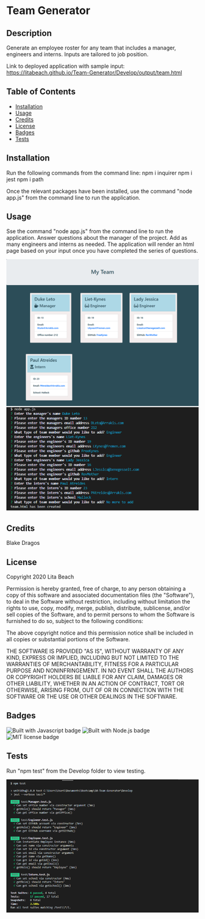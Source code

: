 # Team Generator

## Description 
Generate an employee roster for any team that includes a manager, engineers and interns. Inputs are tailored to job position.

Link to deployed application with sample input:
https://litabeach.github.io/Team-Generator/Develop/output/team.html


## Table of Contents 

* [Installation](#installation)
* [Usage](#usage)
* [Credits](#credits)
* [License](#license)
* [Badges](#badges)
* [Tests](#tests)


## Installation

Run the following commands from the command line:
npm i inquirer
npm i jest
npm i path

Once the relevant packages have been installed, use the command "node app.js" from the command line to run the application.


## Usage 

Sse the command "node app.js" from the command line to run the application. Answer questions about the manager of the project. Add as many engineers and interns as needed. The application will render an html page based on your input once you have completed the series of questions.

![screenshot of rendered output](Assets/output.png)
![screenshot of tests from the command line](Assets/runit.png)

## Credits

Blake Dragos


## License

Copyright 2020 Lita Beach

Permission is hereby granted, free of charge, to any person obtaining a copy of this software and associated documentation files (the "Software"), to deal in the Software without restriction, including without limitation the rights to use, copy, modify, merge, publish, distribute, sublicense, and/or sell copies of the Software, and to permit persons to whom the Software is furnished to do so, subject to the following conditions:

The above copyright notice and this permission notice shall be included in all copies or substantial portions of the Software.

THE SOFTWARE IS PROVIDED "AS IS", WITHOUT WARRANTY OF ANY KIND, EXPRESS OR IMPLIED, INCLUDING BUT NOT LIMITED TO THE WARRANTIES OF MERCHANTABILITY, FITNESS FOR A PARTICULAR PURPOSE AND NONINFRINGEMENT. IN NO EVENT SHALL THE AUTHORS OR COPYRIGHT HOLDERS BE LIABLE FOR ANY CLAIM, DAMAGES OR OTHER LIABILITY, WHETHER IN AN ACTION OF CONTRACT, TORT OR OTHERWISE, ARISING FROM, OUT OF OR IN CONNECTION WITH THE SOFTWARE OR THE USE OR OTHER DEALINGS IN THE SOFTWARE.

## Badges

![Built with Javascript badge](https://img.shields.io/badge/Built_with-Javascript-green)
![Built with Node.js badge](https://img.shields.io/badge/Built_with-Node.js-purple)
![MIT license badge](https://img.shields.io/badge/License-MIT-blue)


## Tests

Run "npm test" from the Develop folder to view testing.

![screenshot of tests from the command line](Assets/test.png)